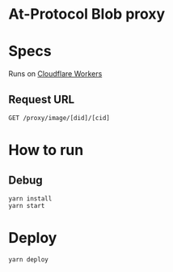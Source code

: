 At-Protocol Blob proxy
=====

# Specs

Runs on [Cloudflare Workers](https://workers.cloudflare.com/)


## Request URL

```
GET /proxy/image/[did]/[cid]
```


# How to run

## Debug

```shell
yarn install
yarn start
```

# Deploy

```shell
yarn deploy
```
